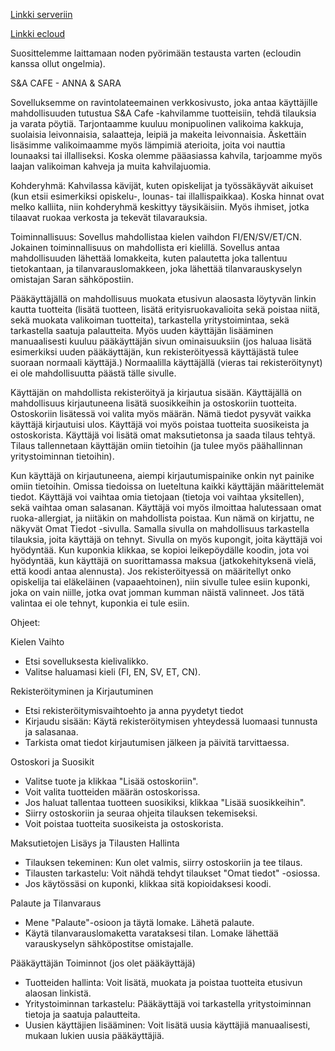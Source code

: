 [Linkki serveriin](https://users.metropolia.fi/~sarapap/WEBProjekti/)


[Linkki ecloud](http://10.120.32.72/app/fi/1Etusivu.html)

Suosittelemme laittamaan noden pyörimään testausta varten (ecloudin kanssa ollut ongelmia). 

S&A CAFE - ANNA & SARA

Sovelluksemme on ravintolateemainen verkkosivusto, joka antaa käyttäjille mahdollisuuden tutustua S&A Cafe -kahvilamme tuotteisiin, tehdä tilauksia ja varata pöytiä. Tarjontaamme kuuluu monipuolinen valikoima kakkuja, suolaisia leivonnaisia, salaatteja, leipiä ja makeita leivonnaisia. Äskettäin lisäsimme valikoimaamme myös lämpimiä aterioita, joita voi nauttia lounaaksi tai illalliseksi. Koska olemme pääasiassa kahvila, tarjoamme myös laajan valikoiman kahveja ja muita kahvilajuomia. 

Kohderyhmä: Kahvilassa kävijät, kuten opiskelijat ja työssäkäyvät aikuiset (kun etsii esimerkiksi opiskelu-, lounas- tai illallispaikkaa). Koska hinnat ovat melko kalliita, niin kohderyhmä keskittyy täysikäisiin. Myös ihmiset, jotka tilaavat ruokaa verkosta ja tekevät tilavarauksia.

Toiminnallisuus: Sovellus mahdollistaa kielen vaihdon FI/EN/SV/ET/CN. Jokainen toiminnallisuus on mahdollista eri kielillä. Sovellus antaa mahdollisuuden lähettää lomakkeita, kuten palautetta joka tallentuu tietokantaan, ja tilanvarauslomakkeen, joka lähettää tilanvarauskyselyn omistajan Saran sähköpostiin. 

Pääkäyttäjällä on mahdollisuus muokata etusivun alaosasta löytyvän linkin kautta tuotteita (lisätä tuotteen, lisätä erityisruokavalioita sekä poistaa niitä, sekä muokata valikoiman tuotteita), tarkastella yritystoimintaa, sekä tarkastella saatuja palautteita. Myös uuden käyttäjän lisääminen manuaalisesti kuuluu pääkäyttäjän sivun ominaisuuksiin (jos haluaa lisätä esimerkiksi uuden pääkäyttäjän, kun rekisteröityessä käyttäjästä tulee suoraan normaali käyttäjä.) Normaalilla käyttäjällä (vieras tai rekisteröitynyt) ei ole mahdollisuutta päästä tälle sivulle. 

Käyttäjän on mahdollista rekisteröityä ja kirjautua sisään. Käyttäjällä on mahdollisuus kirjautuneena lisätä suosikkeihin ja ostoskoriin tuotteita. Ostoskoriin lisätessä voi valita myös määrän. Nämä tiedot pysyvät vaikka käyttäjä kirjautuisi ulos. Käyttäjä voi myös poistaa tuotteita suosikeista ja ostoskorista. Käyttäjä voi lisätä omat maksutietonsa ja saada tilaus tehtyä. Tilaus tallennetaan käyttäjän omiin tietoihin (ja tulee myös päähallinnan yritystoiminnan tietoihin). 

Kun käyttäjä on kirjautuneena, aiempi kirjautumispainike onkin nyt painike omiin tietoihin. Omissa tiedoissa on lueteltuna kaikki käyttäjän määrittelemät tiedot. Käyttäjä voi vaihtaa omia tietojaan (tietoja voi vaihtaa yksitellen), sekä vaihtaa oman salasanan. Käyttäjä voi myös ilmoittaa halutessaan omat ruoka-allergiat, ja niitäkin on mahdollista poistaa. Kun nämä on kirjattu, ne näkyvät Omat Tiedot -sivulla. Samalla sivulla on mahdollisuus tarkastella tilauksia, joita käyttäjä on tehnyt. Sivulla on myös kupongit, joita käyttäjä voi hyödyntää. Kun kuponkia klikkaa, se kopioi leikepöydälle koodin, jota voi hyödyntää, kun käyttäjä on suorittamassa maksua (jatkokehityksenä vielä, että koodi antaa alennusta). Jos rekisteröityessä on määritellyt onko opiskelija tai eläkeläinen (vapaaehtoinen), niin sivulle tulee esiin kuponki, joka on vain niille, jotka ovat jomman kumman näistä valinneet. Jos tätä valintaa ei ole tehnyt, kuponkia ei tule esiin. 

Ohjeet: 

Kielen Vaihto
- Etsi sovelluksesta kielivalikko.
- Valitse haluamasi kieli (FI, EN, SV, ET, CN).

Rekisteröityminen ja Kirjautuminen

- Etsi rekisteröitymisvaihtoehto ja anna pyydetyt tiedot
- Kirjaudu sisään: Käytä rekisteröitymisen yhteydessä luomaasi tunnusta ja salasanaa.
- Tarkista omat tiedot kirjautumisen jälkeen ja päivitä tarvittaessa.

Ostoskori ja Suosikit

- Valitse tuote ja klikkaa "Lisää ostoskoriin".
- Voit valita tuotteiden määrän ostoskorissa.
- Jos haluat tallentaa tuotteen suosikiksi, klikkaa "Lisää suosikkeihin".
- Siirry ostoskoriin ja seuraa ohjeita tilauksen tekemiseksi.
- Voit poistaa tuotteita suosikeista ja ostoskorista.

Maksutietojen Lisäys ja Tilausten Hallinta

- Tilauksen tekeminen: Kun olet valmis, siirry ostoskoriin ja tee tilaus.
- Tilausten tarkastelu: Voit nähdä tehdyt tilaukset "Omat tiedot" -osiossa.
- Jos käytössäsi on kuponki, klikkaa sitä kopioidaksesi koodi. 

Palaute ja Tilanvaraus

- Mene "Palaute"-osioon ja täytä lomake. Lähetä palaute.
- Käytä tilanvarauslomaketta varataksesi tilan. Lomake lähettää varauskyselyn sähköpostitse omistajalle.

Pääkäyttäjän Toiminnot (jos olet pääkäyttäjä)

- Tuotteiden hallinta: Voit lisätä, muokata ja poistaa tuotteita etusivun alaosan linkistä.
- Yritystoiminnan tarkastelu: Pääkäyttäjä voi tarkastella yritystoiminnan tietoja ja saatuja palautteita.
- Uusien käyttäjien lisääminen: Voit lisätä uusia käyttäjiä manuaalisesti, mukaan lukien uusia pääkäyttäjiä.
